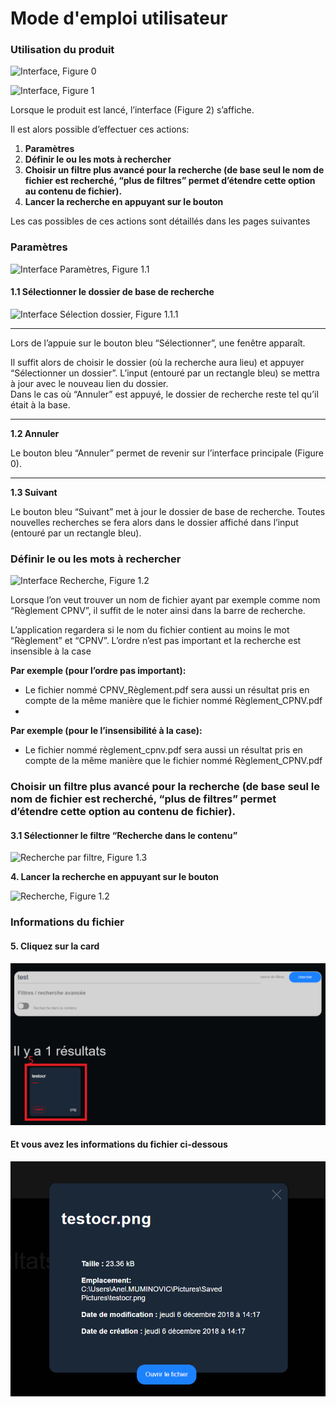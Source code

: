 # Mode d'emploi utilisateur

### **Utilisation du produit**

![Interface, Figure 0](https://lh6.googleusercontent.com/OzppaOgt0C1jNK2Z_jTEW99VPyVr-lJ1eJjBnLcydP0KfcxBkczixsgU8cYmbW2mrQXnQUSdci3_wT6kKwMXdFSsfxz5qBiNTr6lmn7aWqKIqcIUR5PRKu3REAKa79wg1Od_x6WR)

![Interface, Figure 1](https://lh3.googleusercontent.com/00Bn7_lqWVI4TsZ3HSEbG3WVGZHvHvZ0MtgBddP-mlf6-8cbUlR6NbMXQNQnyDg9DdiBRWVMVepDciIe9YW6ABYwYy2zbf-OMqYzBAw4rTes0LXxEKAHwis5FOJzz6N0Xay0yvT0)



Lorsque le produit est lancé, l’interface \(Figure 2\) s’affiche.

Il est alors possible d’effectuer ces actions:  


1. **Paramètres**
2. **Définir le ou les mots à rechercher**
3. **Choisir un filtre plus avancé pour la recherche \(de base seul le nom de fichier est recherché, “plus de filtres” permet d’étendre cette option au contenu de fichier\).**
4. **Lancer la recherche en appuyant sur le bouton**

Les cas possibles de ces actions sont détaillés dans les pages suivantes  




### **Paramètres**

![Interface Param&#xE8;tres, Figure 1.1](https://lh5.googleusercontent.com/kZZtrbz-Jf8WmvO1wISGKFdmPyih5nwFdjeSYhe5koNEPTpMXDwLSo2JvK70zNzr1zqiR-iYG83W6OF1R-0JpVVaCSfVvjPh_ikU68iVCZ3DB38Cg7mYCgumyvELp7AJbGsU0Rsm)

  


#### **1.1 Sélectionner le dossier de base de recherche**

![Interface S&#xE9;lection dossier, Figure 1.1.1](https://lh3.googleusercontent.com/Mho-N8r8bU3i2OsgqgowlXpwMMhU1_gfRlYZp2CedWtw-siltfmxkJeEJ5tOEAd0XYbO_YtsILeQ3fkioZDY0nK_w0dgRzYeB7aQNWzyUWV-u76oELmBe8s55yOLoHkmQhDCsiUT)

 ****

Lors de l’appuie sur le bouton bleu “Sélectionner”, une fenêtre apparaît.

Il suffit alors de choisir  le dossier \(où la recherche aura lieu\) et appuyer “Sélectionner un dossier”. L’input \(entouré par un rectangle bleu\) se mettra à jour avec le nouveau lien du dossier.  
Dans le cas où “Annuler” est appuyé, le dossier de recherche reste tel qu’il était à la base.  
****

**1.2 Annuler**

Le bouton bleu “Annuler” permet de revenir sur l’interface principale \(Figure 0\).  
****

**1.3 Suivant**

Le bouton bleu “Suivant” met à jour le dossier de base de recherche. Toutes nouvelles recherches se fera alors dans le dossier affiché dans l’input \(entouré par un rectangle bleu\).  




### **Définir le ou les mots à rechercher**

![Interface Recherche, Figure 1.2](https://lh5.googleusercontent.com/Rf0U9JKe74LqoWuO9PcsrzYT09siqGebWhf1YBE504uH0LHRsKTkYjhAi2fZsQwwH7oLu8cMPe9dU1MbgpCTHReARqihbwxitbdRRdc_S2a8ZfAIybU3qqpJ5KFaG8GTPaEdYvcZ)



Lorsque l’on veut trouver un nom de fichier ayant par exemple comme nom “Règlement CPNV”, il suffit de le noter ainsi dans la barre de recherche.  


L’application regardera si le nom du fichier contient au moins le mot “Règlement” et “CPNV”. L’ordre n’est pas important et la recherche est insensible à la case  


**Par exemple \(pour l’ordre pas important\):**

* Le fichier nommé CPNV\_Règlement.pdf sera aussi un résultat pris en compte de la même manière que le fichier nommé Règlement\_CPNV.pdf
* 
**Par exemple \(pour le l’insensibilité à la case\):**

* Le fichier nommé règlement\_cpnv.pdf sera aussi un résultat pris en compte de la même manière que le fichier nommé Règlement\_CPNV.pdf



### **Choisir un filtre plus avancé pour la recherche \(de base seul le nom de fichier est recherché, “plus de filtres” permet d’étendre cette option au contenu de fichier\).**

#### **3.1 Sélectionner le filtre “Recherche dans le contenu”**

![Recherche par filtre, Figure 1.3](https://lh5.googleusercontent.com/6EyyfKn3uXspV3QV5WQ_EwOlsF8LHQjHQszX4Y7VMUX9ZTTPF6C-ykD5yw7G_VXItHFXCPYB-olg7eB9Bht0a0EBwiOsVn1xgBOWFtSVFfQyhmJ_3thTSTmzloacnSJhMv3CmJbD)

  


**4. Lancer la recherche en appuyant sur le bouton**

![Recherche, Figure 1.2](https://lh3.googleusercontent.com/2iCqJiZv--PFzzN6nUxTB4zJdR4DhA5irPLhcmo_si0k-ysZZ9uUxtATQaIZiaCNu_Q1bROvFE2LcQ8PTh20fW7GJPYkxFjMvHvftV5nxo3tBBhEtYdFBpYGztJPDwChMPxPgRCU)

###  Informations du fichier

#### 5. Cliquez sur la card

![](.gitbook/assets/metadonnee.png)

#### 

#### Et vous avez les informations du fichier ci-dessous

![](.gitbook/assets/metadonnee_1.png)



